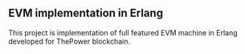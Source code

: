 ## EVM implementation in Erlang

This project is implementation of full featured EVM machine in
Erlang developed for ThePower blockchain.
